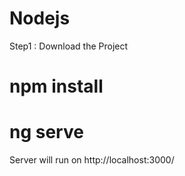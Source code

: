 # Nodejs

Step1 : Download the Project
#        npm install

#        ng serve

Server will run on http://localhost:3000/


